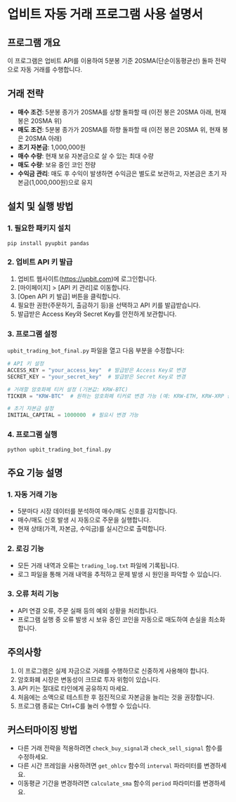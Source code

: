 # 업비트 자동 거래 프로그램 사용 설명서

## 프로그램 개요
이 프로그램은 업비트 API를 이용하여 5분봉 기준 20SMA(단순이동평균선) 돌파 전략으로 자동 거래를 수행합니다.

## 거래 전략
- **매수 조건**: 5분봉 종가가 20SMA를 상향 돌파할 때 (이전 봉은 20SMA 아래, 현재 봉은 20SMA 위)
- **매도 조건**: 5분봉 종가가 20SMA를 하향 돌파할 때 (이전 봉은 20SMA 위, 현재 봉은 20SMA 아래)
- **초기 자본금**: 1,000,000원
- **매수 수량**: 현재 보유 자본금으로 살 수 있는 최대 수량
- **매도 수량**: 보유 중인 코인 전량
- **수익금 관리**: 매도 후 수익이 발생하면 수익금은 별도로 보관하고, 자본금은 초기 자본금(1,000,000원)으로 유지

## 설치 및 실행 방법

### 1. 필요한 패키지 설치
```
pip install pyupbit pandas
```

### 2. 업비트 API 키 발급
1. 업비트 웹사이트(https://upbit.com)에 로그인합니다.
2. [마이페이지] > [API 키 관리]로 이동합니다.
3. [Open API 키 발급] 버튼을 클릭합니다.
4. 필요한 권한(주문하기, 출금하기 등)을 선택하고 API 키를 발급받습니다.
5. 발급받은 Access Key와 Secret Key를 안전하게 보관합니다.

### 3. 프로그램 설정
`upbit_trading_bot_final.py` 파일을 열고 다음 부분을 수정합니다:

```python
# API 키 설정
ACCESS_KEY = "your_access_key"  # 발급받은 Access Key로 변경
SECRET_KEY = "your_secret_key"  # 발급받은 Secret Key로 변경

# 거래할 암호화폐 티커 설정 (기본값: KRW-BTC)
TICKER = "KRW-BTC"  # 원하는 암호화폐 티커로 변경 가능 (예: KRW-ETH, KRW-XRP 등)

# 초기 자본금 설정
INITIAL_CAPITAL = 1000000  # 필요시 변경 가능
```

### 4. 프로그램 실행
```
python upbit_trading_bot_final.py
```

## 주요 기능 설명

### 1. 자동 거래 기능
- 5분마다 시장 데이터를 분석하여 매수/매도 신호를 감지합니다.
- 매수/매도 신호 발생 시 자동으로 주문을 실행합니다.
- 현재 상태(가격, 자본금, 수익금)를 실시간으로 출력합니다.

### 2. 로깅 기능
- 모든 거래 내역과 오류는 `trading_log.txt` 파일에 기록됩니다.
- 로그 파일을 통해 거래 내역을 추적하고 문제 발생 시 원인을 파악할 수 있습니다.

### 3. 오류 처리 기능
- API 연결 오류, 주문 실패 등의 예외 상황을 처리합니다.
- 프로그램 실행 중 오류 발생 시 보유 중인 코인을 자동으로 매도하여 손실을 최소화합니다.

## 주의사항
1. 이 프로그램은 실제 자금으로 거래를 수행하므로 신중하게 사용해야 합니다.
2. 암호화폐 시장은 변동성이 크므로 투자 위험이 있습니다.
3. API 키는 절대로 타인에게 공유하지 마세요.
4. 처음에는 소액으로 테스트한 후 점진적으로 자본금을 늘리는 것을 권장합니다.
5. 프로그램 종료는 Ctrl+C를 눌러 수행할 수 있습니다.

## 커스터마이징 방법
- 다른 거래 전략을 적용하려면 `check_buy_signal`과 `check_sell_signal` 함수를 수정하세요.
- 다른 시간 프레임을 사용하려면 `get_ohlcv` 함수의 `interval` 파라미터를 변경하세요.
- 이동평균 기간을 변경하려면 `calculate_sma` 함수의 `period` 파라미터를 변경하세요.
